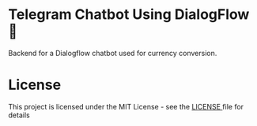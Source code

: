 # Telegram Chatbot Using DialogFlow 🤖
Backend for a Dialogflow chatbot used for currency conversion.

# License 
<p> This project is licensed under the MIT License - see the <a href=./LICENSE> LICENSE </a> file for details </p>
